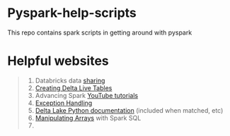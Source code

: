 # Pyspark-help-scripts
This repo contains spark scripts in getting around with pyspark

# Helpful websites
> 1. Databricks data [sharing](https://www.databricks.com/discover/demos)
> 2. [Creating Delta Live Tables](https://docs.databricks.com/workflows/delta-live-tables/delta-live-tables-python-ref.html)
> 3. Advancing Spark [YouTube tutorials](https://www.youtube.com/watch?v=COF3QHypqB4)
> 4. [Exception Handling](https://www.programiz.com/python-programming/exception-handling)
> 5. [Delta Lake Python documentation](https://docs.delta.io/0.4.0/api/python/index.html) (included when matched, etc)
> 6. [Manipulating Arrays](https://winf-hsos.github.io/databricks-notebooks/big-data-analytics/ss-2020/Arrays%20with%20SQL.html) with Spark SQL
> 7. 